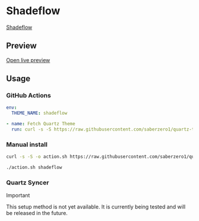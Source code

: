 # Shadeflow

[Shadeflow](https://artorias305.github.io/)

## Preview

[Open live preview](https://quartz-themes.github.io/shadeflow/)

## Usage

### GitHub Actions

```yaml
env:
  THEME_NAME: shadeflow
```

```yaml
- name: Fetch Quartz Theme
  run: curl -s -S https://raw.githubusercontent.com/saberzero1/quartz-themes/master/action.sh | bash -s -- $THEME_NAME
```

### Manual install

```bash
curl -s -S -o action.sh https://raw.githubusercontent.com/saberzero1/quartz-themes/master/action.sh

./action.sh shadeflow
```

### Quartz Syncer

> [!IMPORTANT]
> This setup method is not yet available. It is currently being tested and will be released in the future.
